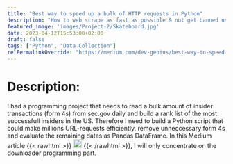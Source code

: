 ```yaml
---
title: "Best way to speed up a bulk of HTTP requests in Python"
description: "How to web scrape as fast as possible & not get banned using Asyncio?"
featured_image: 'images/Project-2/Skateboard.jpg'
date: 2023-04-12T15:53:00+02:00
draft: false
tags: ["Python", "Data Collection"]
relPermalinkOverride: "https://medium.com/dev-genius/best-way-to-speed-up-a-bulk-of-http-requests-in-python-4ec75badabed"
---
```


# Description:
I had a programming project that needs to read a bulk amount of insider transactions (form 4s) from sec.gov daily and build a rank list of the most successfull insiders in the US. Therefore I need to build a Python script that could make millions URL-requests efficiently, remove unneccessary form 4s and evaluate the remaining datas as Pandas DataFrame. In this Medium article {{< rawhtml >}} 
  <a href="https://medium.com/dev-genius/best-way-to-speed-up-a-bulk-of-http-requests-in-python-4ec75badabed"><img src="/images/siteimages/link_icon.png" style="width:20px;height:20px;"></a>
{{< /rawhtml >}}, I will only concentrate on the downloader programming part.
